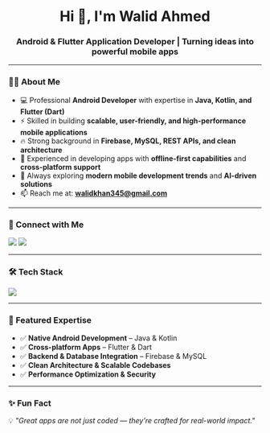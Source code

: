 <h1 align="center">Hi 👋, I'm Walid Ahmed</h1>
<h3 align="center">Android & Flutter Application Developer | Turning ideas into powerful mobile apps</h3>

---

### 👨‍💻 About Me  
- 💻 Professional **Android Developer** with expertise in **Java, Kotlin, and Flutter (Dart)**  
- ⚡ Skilled in building **scalable, user-friendly, and high-performance mobile applications**  
- 🔥 Strong background in **Firebase, MySQL, REST APIs, and clean architecture**  
- 📱 Experienced in developing apps with **offline-first capabilities** and **cross-platform support**  
- 🚀 Always exploring **modern mobile development trends** and **AI-driven solutions**  
- 📫 Reach me at: **walidkhan345@gmail.com**

---

### 🤝 Connect with Me  
<p align="left">
  <a href="https://linkedin.com/in/walid-ahmed-470b24199" target="blank"><img src="https://img.shields.io/badge/-Walid%20Ahmed-blue?style=flat-square&logo=Linkedin&logoColor=white"/></a>
  <a href="https://fb.com/walidahmed9o" target="blank"><img src="https://img.shields.io/badge/-Walid%20Ahmed-1877F2?style=flat-square&logo=Facebook&logoColor=white"/></a>
</p>

---

### 🛠️ Tech Stack  
<p align="left">
  <img src="https://skillicons.dev/icons?i=androidstudio,java,kotlin,flutter,dart,firebase,mysql,git" />
</p>

---

### 🌟 Featured Expertise  
- ✅ **Native Android Development** – Java & Kotlin  
- ✅ **Cross-platform Apps** – Flutter & Dart  
- ✅ **Backend & Database Integration** – Firebase & MySQL  
- ✅ **Clean Architecture & Scalable Codebases**  
- ✅ **Performance Optimization & Security**  

---

### ✨ Fun Fact  
💡 *"Great apps are not just coded — they’re crafted for real-world impact."*
